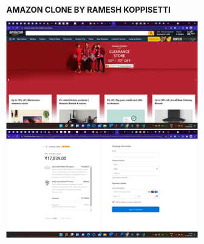 
## AMAZON CLONE BY RAMESH KOPPISETTI

![APP SCREENSHOT](projectview.png?raw=true "App Screenshot")
![STRIPE SCREENSHOT](checkoutpage.png?raw=true "Stripe Screenshot")
